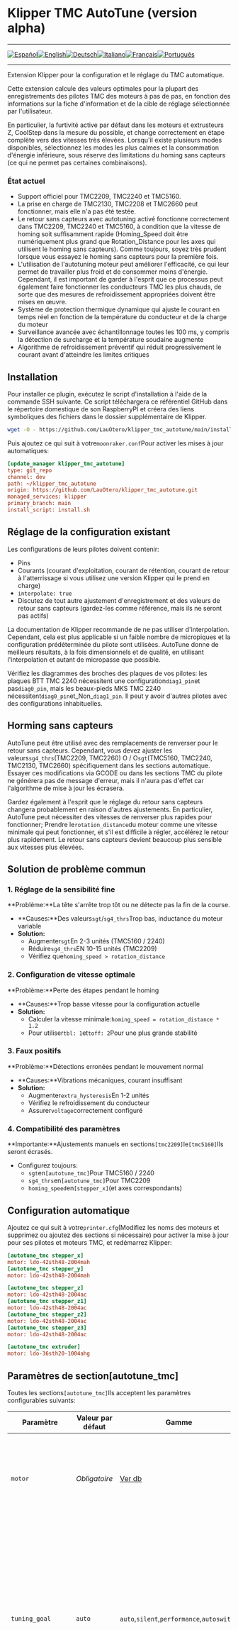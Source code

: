 # Klipper TMC AutoTune (version alpha)

* * *

[![Español](https://flagcdn.com/w40/es.png)](README.md)[![English](https://flagcdn.com/w40/gb.png)](README.en.md)[![Deutsch](https://flagcdn.com/w40/de.png)](README.de.md)[![Italiano](https://flagcdn.com/w40/it.png)](README.it.md)[![Français](https://flagcdn.com/w40/fr.png)](README.fr.md)[![Português](https://flagcdn.com/w40/pt.png)](README.pt.md)

* * *

Extension Klipper pour la configuration et le réglage du TMC automatique.

Cette extension calcule des valeurs optimales pour la plupart des enregistrements des pilotes TMC des moteurs à pas de pas, en fonction des informations sur la fiche d'information et de la cible de réglage sélectionnée par l'utilisateur.

En particulier, la furtivité active par défaut dans les moteurs et extrusteurs Z, CoolStep dans la mesure du possible, et change correctement en étape complète vers des vitesses très élevées. Lorsqu'il existe plusieurs modes disponibles, sélectionnez les modes les plus calmes et la consommation d'énergie inférieure, sous réserve des limitations du homing sans capteurs (ce qui ne permet pas certaines combinaisons).

### État actuel

-   Support officiel pour TMC2209, TMC2240 et TMC5160.
-   La prise en charge de TMC2130, TMC2208 et TMC2660 peut fonctionner, mais elle n'a pas été testée.
-   Le retour sans capteurs avec autotuning activé fonctionne correctement dans TMC2209, TMC2240 et TMC5160, à condition que la vitesse de homing soit suffisamment rapide (Homing_Speed ​​doit être numériquement plus grand que Rotation_Distance pour les axes qui utilisent le homing sans capteurs). Comme toujours, soyez très prudent lorsque vous essayez le homing sans capteurs pour la première fois.
-   L'utilisation de l'autotuning moteur peut améliorer l'efficacité, ce qui leur permet de travailler plus froid et de consommer moins d'énergie. Cependant, il est important de garder à l'esprit que ce processus peut également faire fonctionner les conducteurs TMC les plus chauds, de sorte que des mesures de refroidissement appropriées doivent être mises en œuvre.
-   Système de protection thermique dynamique qui ajuste le courant en temps réel en fonction de la température du conducteur et de la charge du moteur
-   Surveillance avancée avec échantillonnage toutes les 100 ms, y compris la détection de surcharge et la température soudaine augmente
-   Algorithme de refroidissement préventif qui réduit progressivement le courant avant d'atteindre les limites critiques

## Installation

Pour installer ce plugin, exécutez le script d'installation à l'aide de la commande SSH suivante. Ce script téléchargera ce référentiel GitHub dans le répertoire domestique de son RaspberryPI et créera des liens symboliques des fichiers dans le dossier supplémentaire de Klipper.

```bash
wget -O - https://github.com/LauOtero/klipper_tmc_autotune/main/install.sh | bash
```

Puis ajoutez ce qui suit à votre`moonraker.conf`Pour activer les mises à jour automatiques:

```ini
[update_manager klipper_tmc_autotune]
type: git_repo
channel: dev
path: ~/klipper_tmc_autotune
origin: https://github.com/LauOtero/klipper_tmc_autotune.git
managed_services: klipper
primary_branch: main
install_script: install.sh
```

## Réglage de la configuration existant

Les configurations de leurs pilotes doivent contenir:

-   Pins
-   Courants (courant d'exploitation, courant de rétention, courant de retour à l'atterrissage si vous utilisez une version Klipper qui le prend en charge)
-   `interpolate: true`
-   Discutez de tout autre ajustement d'enregistrement et des valeurs de retour sans capteurs (gardez-les comme référence, mais ils ne seront pas actifs)

La documentation de Klipper recommande de ne pas utiliser d'interpolation. Cependant, cela est plus applicable si un faible nombre de micropiques et la configuration prédéterminée du pilote sont utilisées. AutoTune donne de meilleurs résultats, à la fois dimensionnels et de qualité, en utilisant l'interpolation et autant de micropasse que possible.

Vérifiez les diagrammes des broches des plaques de vos pilotes: les plaques BTT TMC 2240 nécessitent une configuration`diag1_pin`et pas`diag0_pin`, mais les beaux-pieds MKS TMC 2240 nécessitent`diag0_pin`et_Non_`diag1_pin`. Il peut y avoir d'autres pilotes avec des configurations inhabituelles.

## Horming sans capteurs

AutoTune peut être utilisé avec des remplacements de renverser pour le retour sans capteurs. Cependant, vous devez ajuster les valeurs`sg4_thrs`(TMC2209, TMC2260) O / O`sgt`(TMC5160, TMC2240, TMC2130, TMC2660) spécifiquement dans les sections automatique. Essayer ces modifications via GCODE ou dans les sections TMC du pilote ne générera pas de message d'erreur, mais il n'aura pas d'effet car l'algorithme de mise à jour les écrasera.

Gardez également à l'esprit que le réglage du retour sans capteurs changera probablement en raison d'autres ajustements. En particulier, AutoTune peut nécessiter des vitesses de renverser plus rapides pour fonctionner; Prendre le`rotation_distance`du moteur comme une vitesse minimale qui peut fonctionner, et s'il est difficile à régler, accélérez le retour plus rapidement. Le retour sans capteurs devient beaucoup plus sensible aux vitesses plus élevées.

## Solution de problème commun

### 1. Réglage de la sensibilité fine

**Problème:**La tête s'arrête trop tôt ou ne détecte pas la fin de la course.

-   **Causes:**Des valeurs`sgt`/`sg4_thrs`Trop bas, inductance du moteur variable
-   **Solution:**
    -   Augmenter`sgt`En 2-3 unités (TMC5160 / 2240)
    -   Réduire`sg4_thrs`EN 10-15 unités (TMC2209)
    -   Vérifiez que`homing_speed > rotation_distance`

### 2. Configuration de vitesse optimale

**Problème:**Perte des étapes pendant le homing

-   **Causes:**Trop basse vitesse pour la configuration actuelle
-   **Solution:**
    -   Calculer la vitesse minimale:`homing_speed = rotation_distance * 1.2`
    -   Pour utiliser`tbl: 1`et`toff: 2`Pour une plus grande stabilité

### 3. Faux positifs

**Problème:**Détections erronées pendant le mouvement normal

-   **Causes:**Vibrations mécaniques, courant insuffisant
-   **Solution:**
    -   Augmenter`extra_hysteresis`En 1-2 unités
    -   Vérifiez le refroidissement du conducteur
    -   Assurer`voltage`correctement configuré

### 4. Compatibilité des paramètres

**Importante:**Ajustements manuels en sections`[tmc2209]`le`[tmc5160]`Ils seront écrasés.

-   Configurez toujours:
    -   `sgt`en`[autotune_tmc]`Pour TMC5160 / 2240
    -   `sg4_thrs`en`[autotune_tmc]`Pour TMC2209
    -   `homing_speed`en`[stepper_x]`(et axes correspondants)

## Configuration automatique

Ajoutez ce qui suit à votre`printer.cfg`(Modifiez les noms des moteurs et supprimez ou ajoutez des sections si nécessaire) pour activer la mise à jour pour ses pilotes et moteurs TMC, et redémarrez Klipper:

```ini
[autotune_tmc stepper_x]
motor: ldo-42sth48-2004mah
[autotune_tmc stepper_y]
motor: ldo-42sth48-2004mah

[autotune_tmc stepper_z]
motor: ldo-42sth48-2004ac
[autotune_tmc stepper_z1]
motor: ldo-42sth48-2004ac
[autotune_tmc stepper_z2]
motor: ldo-42sth48-2004ac
[autotune_tmc stepper_z3]
motor: ldo-42sth48-2004ac

[autotune_tmc extruder]
motor: ldo-36sth20-1004ahg
```

## Paramètres de section[autotune_tmc]

Toutes les sections`[autotune_tmc]`Ils acceptent les paramètres configurables suivants:

| Paramètre          | Valeur par défaut | Gamme                                      | Description détaillée                                                                                                                                                                                                                                                          |
| ------------------ | ----------------- | ------------------------------------------ | ------------------------------------------------------------------------------------------------------------------------------------------------------------------------------------------------------------------------------------------------------------------------------ |
| `motor`            | _Obligatoire_     | [Ver db](motor_database.cfg)               | Nom du moteur de la base de données. Définit les caractéristiques physiques telles que la résistance, l'inductance et le couple                                                                                                                                                |
| `tuning_goal`      | `auto`            | `auto`,`silent`,`performance`,`autoswitch` | Mode de fonctionnement de fonctionnement:<br>-`auto`: Sélection automatique basée sur le type d'axe<br>-`silent`: Prioriser le silence sur les performances<br>-`performance`: Vitesse et couple maximum<br>-`autoswitch`: Changement dynamique entre les modes (expérimental) |
| `extra_hysteresis` | 0                 | 0-8                                        | Hystérésis supplémentaire pour réduire les vibrations. Les valeurs> 3 peuvent générer une chaleur excessive                                                                                                                                                                    |
| `tbl`              | 2                 | 0-3                                        | Temps de bloque du comparateur:<br>- 0: 16 cycles<br>- 1: 24 cycles<br>- 2: 36 cycles<br>- 3: 54 cycles                                                                                                                                                                        |
| `toff`             | 0                 | 0-15                                       | L'hopper est le temps de désactivation. 0 = calcul automatique. Les valeurs faibles améliorent les vitesses élevées                                                                                                                                                            |
| `sgt`              | 1                 | -64 A 63                                   | Sensibilité à la conduite sans capteurs (TMC5160 / 2240). Valeurs négatives = plus grande sensibilité                                                                                                                                                                          |
| `sg4_thrs`         | 10                | 0-255                                      | Seuil combiné pour Coolstep et Homing (TMC2209). Relation non linéaire avec une véritable sensibilité                                                                                                                                                                          |
| `pwm_freq_target`  | 55 kHz            | 10-60 kHz                                  | Objectif de fréquence PWM. Des valeurs élevées réduisent le bruit mais augmentent les pertes                                                                                                                                                                                   |
| `voltage`          | 24V               | 0-60v                                      | Véritable tension d'alimentation du moteur. Critique pour les calculs actuels                                                                                                                                                                                                  |
| `overvoltage_vth`  | _Auto_            | 0-60v                                      | Protection de la protection SOOL (TMC2240 / 5160). Il est calculé comme`voltage + 0.8V`Si non spécifié                                                                                                                                                                         |

> **Remarques importantes:**
>
> -   Les paramètres sans unité supposent des valeurs dans le système métrique international (V, A, Hz)
> -   Les valeurs de`sgt`et`sg4_thrs`Ils ont des effets non linéaires: les petits changements peuvent avoir de grands impacts
> -   `tuning_goal`Il affecte simultanément plusieurs paramètres:
>     ```plaintext
>     silent:   toff↑, tbl↑, pwm_freq↓, extra_hysteresis↑
>     performance: toff↓, tbl↓, pwm_freq↑, extra_hysteresis↓
>     ```
>
>
> ```
>
> ```

De plus, si nécessaire, vous pouvez tout ajuster à la volée pendant que l'imprimante fonctionne en utilisant la macro`AUTOTUNE_TMC`dans la console Klipper. Tous les paramètres précédents sont disponibles:

    AUTOTUNE_TMC STEPPER=<nombre> [PARÁMETRO=<valor>]

## Comment fonctionne l'autoage

Le processus automatique utilise les principales classes suivantes:

1.  **Tmcuties**: Fournit des fonctions de calcul et d'optimisation pour configurer les pilotes TMC en fonction des caractéristiques physiques du moteur. Calculez des paramètres tels que:
    -   Hystérésis optimale basé sur le courant et l'objectif d'ajustement
    -   Seuils PWM pour le changement automatique entre les moyens
    -   Valeurs de protection contre la surtension
    -   Courant de fonctionnement optimal

2.  **RealTimemonitor**: Fournit une surveillance en temps réel de la température et de la charge du moteur, avec un réglage dynamique de la protection thermique actuelle et automatique.

3.  **Autotunetmc**: Classe principale qui intègre les fonctionnalités ci-dessus et applique la configuration optimale aux pilotes TMC.

L'algorithme AutoJuste amélioré comprend désormais:

1.  Calcul de fréquence PWM optimal automatique basé sur l'inductance du moteur
2.  Réglage de l'hystérésis dynamique en fonction de la température et de la charge réelles
3.  Optimisation de transition entre les modes d'opération
4.  Protection contre les oscillations et les résonances mécaniques

Le processus complet suit ces étapes:

1.  Charge les constantes physiques du moteur à partir de la base de données ou de la configuration de l'utilisateur
2.  Déterminez l'objectif d'ajustement (silencieux, performances, auto-basé) en fonction du type de moteur et de la configuration
3.  Calculez les paramètres optimaux pour un pilote TMC spécifique
4.  Appliquez la configuration du pilote et surveillez vos performances
5.  Ajustez dynamiquement les paramètres si nécessaire pendant le fonctionnement

Les paramètres sont spécifiquement optimisés pour chaque type de pilote TMC, en tenant compte de ses caractéristiques et limitations uniques.

## Moteurs définis par l'utilisateur

Les noms des moteurs et leurs constantes physiques sont dans le fichier[moteur_database.cfg](motor_database.cfg), qui est automatiquement chargé par le script. Si un moteur n'est pas répertorié, vous pouvez ajouter sa définition dans son propre fichier de configuration`printer.cfg`Ajout de cette section (les PR sont également les bienvenus à d'autres moteurs). Vous pouvez trouver ces informations sur vos fiches techniques, mais prêter une attention particulière aux unités!

```ini
[motor_constants mi_motor_personalizado]
resistance: 0.00            # Ohms# Resistencia de la bobina, Ohms
inductance: 0.00            # Inductancia de la bobina, Henries
holding_torque: 0.00        # Torque de retención, Nm
max_current: 0.00           # Corriente nominal, Amperios
steps_per_revolution: 200   # Pasos por revolución (motores de 1.8° usan 200, de 0.9° usan 400)
```

En interne, la classe`MotorConstants`Utilisez ces valeurs pour calculer les paramètres dérivés tels que:

-   Constante de force de la Contralectromotriz (CBEMF)
-   Temps de moteur constant (L / R)
-   PWM Fréquence causalation basée sur l'inductance
-   Valeurs PWM optimales en considérant le bruit et l'efficacité acoustiques
-   Prévention de l'oscillation à basse vitesse
-   Paramètres d'hystérésis adaptés au moteur

Gardez à l'esprit que les moteurs à vis sans fin n'ont souvent pas de couple publié. Utilisez une calculatrice en ligne pour estimer le couple de la poussée de la vis sans fin, par exemple<https://www.dingsmotionusa.com/torque-calculator>.

## Éliminez cette extension Klipper

Commentez toutes les sections`[autotune_tmc xxxx]`Depuis sa configuration et le redémarrage, Klipper désactivera complètement le plugin. Vous pouvez donc l'activer / le désactiver comme vous le souhaitez.

Si vous souhaitez le désinstaller complètement, éliminez la section de mise à jour de Moonraker à partir de votre fichier`moonraker.conf`, supprimez le dossier`~/klipper_tmc_autotune`Sur son Pi et redémarrez Klipper et Moonraker.
